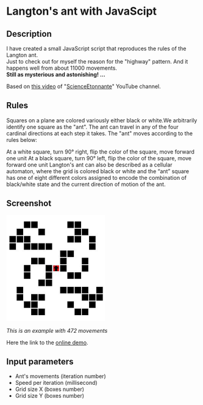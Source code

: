 # Langton's ant with JavaScipt

## Description

I have created a small JavaScript script that reproduces the rules of the Langton ant.<br />
Just to check out for myself the reason for the "highway" pattern. And it happens well from about 11000 movements.<br /> 
**Still as mysterious and astonishing! ...**

Based on [this video](https://youtu.be/qZRYGxF6D3w) of "[ScienceEtonnante](https://www.youtube.com/channel/UCaNlbnghtwlsGF-KzAFThqA)" YouTube channel.

## Rules

Squares on a plane are colored variously either black or white.We arbitrarily identify one square as the "ant". The ant can travel in any of the four cardinal directions at each step it takes. The "ant" moves according to the rules below:

At a white square, turn 90° right, flip the color of the square, move forward one unit
At a black square, turn 90° left, flip the color of the square, move forward one unit
Langton's ant can also be described as a cellular automaton, where the grid is colored black or white and the “ant” square has one of eight different colors assigned to encode the combination of black/white state and the current direction of motion of the ant.

## Screenshot

![alt tag](https://raw.githubusercontent.com/asubit/javascript-langton-ant/master/langton-ant-screenshot.JPG)

*This is an example with 472 movements*

Here the link to the [online demo](http://webcreateur.net/langton-ant/index.html).

## Input parameters
- Ant's movements (iteration number)
- Speed per iteration (millisecond)
- Grid size X (boxes number)
- Grid size Y (boxes number)
